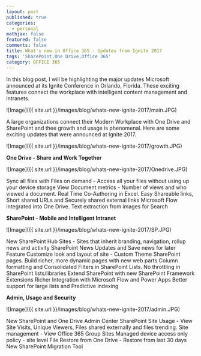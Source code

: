 ```yaml
---
layout: post
published: true
categories:
  - personal
mathjax: false
featured: false
comments: false
title: What's new in Office 365 - Updates from Ignite 2017
tags: 'SharePoint,One Drive,Office 365'
category: OFFICE 365
---
```


In this blog post, I will be highlighting the major updates Microsoft announced at its Ignite Conference in Orlando, Florida. These exciting features connect the workplace with intelligent content management and intranets.

![Image]({{ site.url }}/images/blog/whats-new-ignite-2017/main.JPG)

A large organizations connect their Modern Workplace with One Drive and SharePoint and thee growth and usage is phenomenal. Here are some exciting updates that were announced at Ignite 2017.

![Image]({{ site.url }}/images/blog/whats-new-ignite-2017/growth.JPG)


**One Drive - Share and Work Together**

![Image]({{ site.url }}/images/blog/whats-new-ignite-2017/Onedrive.JPG)

Sync all files with Files on demand - Access all your files without using up your device storage
View Document metrics - Number of views and who viewed a document.
Real Time Co-Authoring in Excel.
Easy Shareable links, Short shared URLs and Securely shared external links
Microsoft Flow integrated into One Drive.
Text extraction from images for Search


**SharePoint - Mobile and Intelligent Intranet**

![Image]({{ site.url }}/images/blog/whats-new-ignite-2017/SP.JPG)

New SharePoint Hub Sites - Sites that inherit branding, navigation, rollup news and activity
SharePoint News Updates and Save news for later Feature
Customize look and layout of site - Custom Theme SharePoint pages.
Build richer, more dynamic pages with new web parts
Column formatting and Consolidated Filters in SharePoint Lists.
No throttling in SharePoint lists/libraries
Extend SharePoint with new SharePoint Framework Extensions
Richer Integration with Microsoft Flow and Power Apps
Better support for large lists and Predictive indexing


**Admin, Usage and Security**

![Image]({{ site.url }}/images/blog/whats-new-ignite-2017/admin.JPG)

New SharePoint and One Drive Admin Center
SharePoint Site Usage - View Site Visits, Unique Viewers, Files shared externally and files trending.
Site management - View Office 365 Group Sites
Managed device access only policy - site level
File Restore from One Drive - Restore from last 30 days
New SharePoint Migration Tool
